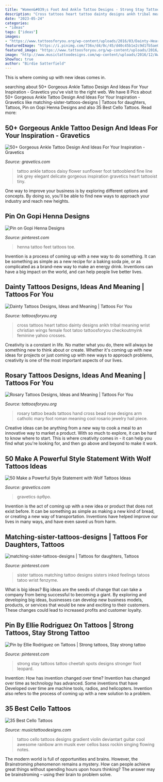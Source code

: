 ```yaml
---
title: "Women&#039;s Foot And Ankle Tattoo Designs - Strong Stay Tattoos Tattoo Cheetah Spots Designs Stronger Foot Leopard"
description: "Cross tattoos heart tattoo dainty designs ankh tribal meaning wrist christian wings female foot tatoo tattoosforyou checkoutmyink feminine yahoo crosses"
date: "2023-05-24"
categories:
- "ideas"
tags: ["ideas"]
images:
- "https://www.tattoosforyou.org/wp-content/uploads/2016/03/Dainty-Heart-Tattoos.jpg"
featuredImage: "https://i.pinimg.com/736x/d4/0c/45/d40c45b1e2c9d1fb5ae0c6dd6c10c762--leopard-spots-stay-strong-tattoos.jpg"
featured_image: "https://www.tattoosforyou.org/wp-content/uploads/2016/03/Dainty-Heart-Tattoos.jpg"
image: "http://www.musictattoodesigns.com/wp-content/uploads/2016/12/Awesome-Cello-597x800.jpg"
ShowToc: true
author: "Birdie Satterfield"
---
```



This is where coming up with new ideas comes in.

	

		
searching about 50+ Gorgeous Ankle Tattoo Design And Ideas For Your Inspiration - Gravetics you've visit to the right web. We have 8 Pics about 50+ Gorgeous Ankle Tattoo Design And Ideas For Your Inspiration - Gravetics like matching-sister-tattoos-designs | Tattoos for daughters, Tattoos, Pin on Gopi Henna Designs and also 35 Best Cello Tattoos. Read more:
		
    
## 50+ Gorgeous Ankle Tattoo Design And Ideas For Your Inspiration - Gravetics

<img loading=lazy src="http://www.gravetics.com/wp-content/uploads/2016/11/daisy.jpg" onerror="this.onerror=null;this.src='https://tse4.mm.bing.net/th?id=OIP.nqoBUGVIaWz-Yd5KAB8fFgHaHa&amp;pid=15.1';" alt="50+ Gorgeous Ankle Tattoo Design And Ideas For Your Inspiration - Gravetics">

_Source: gravetics.com_

>tattoo ankle tattoos daisy flower sunflower foot tattooblend fine line ink grey elegant delicate gorgeous inspiration gravetics heart tattooist tiny. 

	

One way to improve your business is by exploring different options and concepts. By doing so, you'll be able to find new ways to approach your industry and reach new heights.

    
## Pin On Gopi Henna Designs

<img loading=lazy src="https://i.pinimg.com/736x/00/57/9c/00579c18acb97551e67074aac689a410.jpg" onerror="this.onerror=null;this.src='https://tse4.mm.bing.net/th?id=OIP.0L9UFr8SXgE4zV3SOvCsrgHaHa&amp;pid=15.1';" alt="Pin on Gopi Henna Designs">

_Source: pinterest.com_

>henna tattoo feet tattoos toe. 

	

Invention is a process of coming up with a new way to do something. It can be something as simple as a new recipe for a baking soda pie, or as complicated as a brand-new way to make an energy drink. Inventions can have a big impact on the world, and can help people live better lives.

    
## Dainty Tattoos Designs, Ideas And Meaning | Tattoos For You

<img loading=lazy src="https://www.tattoosforyou.org/wp-content/uploads/2016/03/Dainty-Heart-Tattoos.jpg" onerror="this.onerror=null;this.src='https://tse4.mm.bing.net/th?id=OIP.p0gZdPXT332LcgL_K_qJvAHaJ4&amp;pid=15.1';" alt="Dainty Tattoos Designs, Ideas and Meaning | Tattoos For You">

_Source: tattoosforyou.org_

>cross tattoos heart tattoo dainty designs ankh tribal meaning wrist christian wings female foot tatoo tattoosforyou checkoutmyink feminine yahoo crosses. 

	

Creativity is a constant in life. No matter what you do, there will always be something new to think about or create. Whether it's coming up with new ideas for projects or just coming up with new ways to approach problems, creativity is one of the most important aspects of our lives.

    
## Rosary Tattoos Designs, Ideas And Meaning | Tattoos For You

<img loading=lazy src="https://www.tattoosforyou.org/wp-content/uploads/2016/05/Rosary-Tattoos-on-Hand.jpg" onerror="this.onerror=null;this.src='https://tse2.mm.bing.net/th?id=OIP.JlzfP4d17qu5fq1-ZerTJAHaLC&amp;pid=15.1';" alt="Rosary Tattoos Designs, Ideas and Meaning | Tattoos For You">

_Source: tattoosforyou.org_

>rosary tattoo beads tattoos hand cross bead rose designs arm catholic mary foot roman meaning cool rosario jewelry hail piece. 

	

Creative ideas can be anything from a new way to cook a meal to an innovative way to market a product. With so much to explore, it can be hard to know where to start. This is where creativity comes in - it can help you find what you're looking for, and then go above and beyond to make it work.

    
## 50 Make A Powerful Style Statement With Wolf Tattoos Ideas

<img loading=lazy src="https://www.gravetics.com/wp-content/uploads/2017/04/wolftattoos-blackandgreytattoo-tattootime-tattoostudio-legtattoo.jpg" onerror="this.onerror=null;this.src='https://tse1.mm.bing.net/th?id=OIP.Inivr0kd99OzG6YWf3NTRgHaH-&amp;pid=15.1';" alt="50 Make a Powerful Style Statement with Wolf Tattoos Ideas">

_Source: gravetics.com_

>gravetics άρθρο. 

	

Invention is the act of coming up with a new idea or product that does not exist before. It can be something as simple as making a new kind of bread, or creating a new way of transportation. Inventions have helped improve our lives in many ways, and have even saved us from harm.

    
## Matching-sister-tattoos-designs | Tattoos For Daughters, Tattoos

<img loading=lazy src="https://i.pinimg.com/736x/46/7a/96/467a963cc9a7495687b18bf9f55ccb42.jpg" onerror="this.onerror=null;this.src='https://tse1.mm.bing.net/th?id=OIP.fbDDaBQ146Z0DyK1f77SiAHaMB&amp;pid=15.1';" alt="matching-sister-tattoos-designs | Tattoos for daughters, Tattoos">

_Source: pinterest.com_

>sister tattoos matching tattoo designs sisters inked feelings tatoos tatoo wrist fenzyme. 

	

What is big ideas?
Big ideas are the seeds of change that can take a company from being successful to becoming a giant. By exploring and developing big ideas, businesses can develop new business models, products, or services that would be new and exciting to their customers. These changes could lead to increased profits and customer loyalty.

    
## Pin By Ellie Rodriguez On Tattoos | Strong Tattoos, Stay Strong Tattoo

<img loading=lazy src="https://i.pinimg.com/736x/d4/0c/45/d40c45b1e2c9d1fb5ae0c6dd6c10c762--leopard-spots-stay-strong-tattoos.jpg" onerror="this.onerror=null;this.src='https://tse1.mm.bing.net/th?id=OIP.BmisDvCjaMPU7tJGUzjwFgHaHa&amp;pid=15.1';" alt="Pin by Ellie Rodriguez on Tattoos | Strong tattoos, Stay strong tattoo">

_Source: pinterest.com_

>strong stay tattoos tattoo cheetah spots designs stronger foot leopard. 

	

Invention: How has invention changed over time?
Invention has changed over time as technology has advanced. Some inventions that have Developed over time are machine tools, radios, and helicopters. Invention also refers to the process of coming up with a new solution to a problem.

    
## 35 Best Cello Tattoos

<img loading=lazy src="http://www.musictattoodesigns.com/wp-content/uploads/2016/12/Awesome-Cello-597x800.jpg" onerror="this.onerror=null;this.src='https://tse1.mm.bing.net/th?id=OIP.vdGX3qWYGv22568wt7fiOQHaJ7&amp;pid=15.1';" alt="35 Best Cello Tattoos">

_Source: musictattoodesigns.com_

>tattoo cello tattoos designs gradient violin deviantart guitar cool awesome rainbow arm musik ever cellos bass rockin singing flowing notes. 

	

The modern world is full of opportunities and brains. However, the Brainstroming phenomenon remains a mystery. How can people achieve great things without spending hours upon hours thinking? The answer may be brainstroming – using their brain to problem solve.

